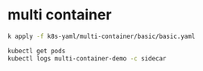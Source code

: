 # multi container


```sh
k apply -f k8s-yaml/multi-container/basic/basic.yaml

kubectl get pods
kubectl logs multi-container-demo -c sidecar
```